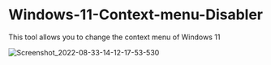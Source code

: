 # Windows-11-Context-menu-Disabler
This tool allows you to change the context menu of Windows 11

![Screenshot_2022-08-33-14-12-17-53-530](https://user-images.githubusercontent.com/89962566/184532478-95ff7e7e-583a-4fc3-9a1d-5002a91d6fda.png)

